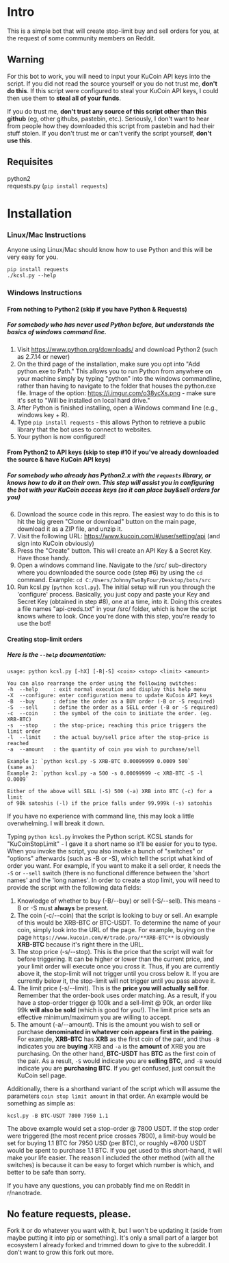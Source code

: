 # Intro

This is a simple bot that will create stop-limit buy and sell orders for you, at the request of some community members on Reddit.

## Warning

For this bot to work, you will need to input your KuCoin API keys into the script. If you did not read the source yourself or you do not trust me, **don't do this**. If this script were configured to steal your KuCoin API keys, I could then use them to **steal all of your funds**.  

If you do trust me, **don't trust any source of this script other than this github** (eg, other githubs, pastebin, etc.). Seriously, I don't want to hear from people how they downloaded this script from pastebin and had their stuff stolen. If you don't trust me or can't verify the script yourself, **don't use this**.  

## Requisites 

python2  
requests.py (`pip install requests`)   

# Installation  

### Linux/Mac Instructions

Anyone using Linux/Mac should know how to use Python and this will be very easy for you.  

`pip install requests`  
`./kcsl.py --help`  


### Windows Instructions

#### From nothing to Python2 (skip if you have Python & Requests)  

##### For somebody who has never used Python before, but understands the basics of windows command line.  

1. Visit https://www.python.org/downloads/ and download Python2 (such as 2.7.14 or newer)  
2. On the third page of the installation, make sure you opt into "Add python.exe to Path." This allows you to run Python from anywhere on your machine simply by typing "python" into the windows commandline, rather than having to navigate to the folder that houses the python.exe file. Image of the option: https://i.imgur.com/o38ycXs.png - make sure it's set to "Will be installed on local hard drive."  
3. After Python is finished installing, open a Windows command line (e.g., windows key + R).  
4. Type `pip install requests` - this allows Python to retrieve a public library that the bot uses to connect to websites.  
5. Your python is now configured!  

#### From Python2 to API keys (skip to step #10 if you've already downloaded the source & have KuCoin API keys)  

##### For somebody who already has Python2.x with the `requests` library, or knows how to do it on their own. This step will assist you in configuring the bot with your KuCoin access keys (so it can place buy&sell orders for you)

6. Download the source code in this repro. The easiest way to do this is to hit the big green "Clone or download" button on the main page, download it as a ZIP file, and unzip it.
7. Visit the following URL: https://www.kucoin.com/#/user/setting/api (and sign into KuCoin obviously)
8. Press the "Create" button. This will create an API Key & a Secret Key. Have those handy.
9. Open a windows command line. Navigate to the /src/ sub-directory where you downloaded the source code (step #6) by using the `cd` command. Example: `cd C:/Users/JohnnyTwoByFour/Desktop/bots/src`
10. Run kcsl.py (`python kcsl.py`). The initial setup will run you through the 'configure' process. Basically, you just copy and paste your Key and Secret Key (obtained in step #8), one at a time, into it. Doing this creates a file names "api-creds.txt" in your /src/ folder, which is how the script knows where to look. Once you're done with this step, you're ready to use the bot!


#### Creating stop-limit orders  

##### Here is the `--help` documentation:

    usage: python kcsl.py [-hX] [-B|-S] <coin> <stop> <limit> <amount>
    
    You can also rearrange the order using the following switches:
    -h  --help     : exit normal execution and display this help menu
    -X  --configure: enter configuration menu to update KuCoin API keys
    -B  --buy      : define the order as a BUY order (-B or -S required)
    -S  --sell     : define the order as a SELL order (-B or -S required)
    -c  --coin     : the symbol of the coin to initiate the order. (eg. XRB-BTC)
    -s  --stop     : the stop-price; reaching this price triggers the limit order
    -l  --limit    : the actual buy/sell price after the stop-price is reached
    -a  --amount   : the quantity of coin you wish to purchase/sell
    
    Example 1: `python kcsl.py -S XRB-BTC 0.00099999 0.0009 500`
    (same as)
    Example 2: `python kcsl.py -a 500 -s 0.00099999 -c XRB-BTC -S -l 0.0009`
    
    Either of the above will SELL (-S) 500 (-a) XRB into BTC (-c) for a limit
    of 90k satoshis (-l) if the price falls under 99.999k (-s) satoshis  
    
If you have no experience with command line, this may look a little overwhelming. I will break it down.  

Typing `python kcsl.py` invokes the Python script. KCSL stands for "KuCoinStopLimit" - I gave it a short name so it'll be easier for you to type. When you invoke the script, you also invoke a bunch of "switches" or "options" afterwards (such as -B or -S), which tell the script what kind of order you want. For example, if you want to make it a sell order, it needs the `-S` or `--sell` switch (there is no functional difference between the 'short names' and the 'long names'. In order to create a stop limit, you will need to provide the script with the following data fields:  

1. Knowledge of whether to buy (-B/--buy) or sell (-S/--sell). This means -B or -S must **always** be present.  
2. The coin (-c/--coin) that the script is looking to buy or sell. An example of this would be XRB-BTC or BTC-USDT. To determine the name of your coin, simply look into the URL of the page. For example, buying on the page `https://www.kucoin.com/#/trade.pro/**XRB-BTC**` is obviously **XRB-BTC** because it's right there in the URL.  
3. The stop price (-s/--stop). This is the price that the script will wait for before triggering. It can be higher or lower than the current price, and your limit order will execute once you cross it. Thus, if you are currently above it, the stop-limit will not trigger until you cross below it. If you are currently below it, the stop-limit will not trigger until you pass above it.  
4. The limit price (-s/--limit). This is the **price you will actually sell for**. Remember that the order-book uses order matching. As a result, if you have a stop-order trigger @ 100k and a sell-limit @ 90k, an order like 99k **will also be sold** (which is good for you!). The limit price sets an effective minimum/maximum you are willing to accept.  
5. The amount (-a/--amount). This is the amount you wish to sell or purchase **denominated in whatever coin appears first in the pairing**. For example, **XRB-BTC** has **XRB** as the first coin of the pair, and thus `-B` indicates you are **buying** XRB and `-a` is the **amount** of XRB you are purchasing. On the other hand, **BTC-USDT** has **BTC** as the first coin of the pair. As a result, `-S` would indicate you are **selling BTC**, and `-B` would indicate you are **purchasing BTC**. If you get confused, just consult the KuCoin sell page.  

Additionally, there is a shorthand variant of the script which will assume the parameters `coin stop limit amount` in that order. An example would be something as simple as:  

    kcsl.py -B BTC-USDT 7800 7950 1.1  

The above example would set a stop-order @ 7800 USDT. If the stop order were triggered (the most recent price crosses 7800), a limit-buy would be set for buying 1.1 BTC for 7950 USD (per BTC), or roughly ~8700 USDT would be spent to purchase 1.1 BTC. If you get used to this short-hand, it will make your life easier. The reason I included the other method (with all the switches) is because it can be easy to forget which number is which, and better to be safe than sorry.  

If you have any questions, you can probably find me on Reddit in r/nanotrade.  

## No feature requests, please.  

Fork it or do whatever you want with it, but I won't be updating it (aside from maybe putting it into pip or something). It's only a small part of a larger bot ecosystem I already forked and trimmed down to give to the subreddit. I don't want to grow this fork out more. 
